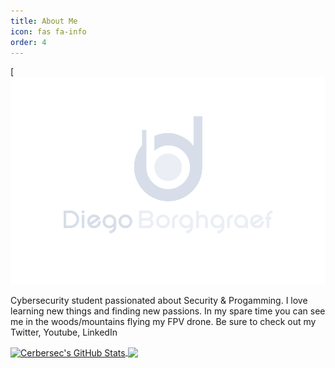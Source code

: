 ```yaml
---
title: About Me
icon: fas fa-info
order: 4
---
```


[![header](https://raw.githubusercontent.com/HuskyFTW/HuskyFTW.github.io/master/home_logo.png)


Cybersecurity student passionated about Security & Progamming. I love learning new things and finding new passions. In my spare time you can see me in the woods/mountains flying my FPV drone. Be sure to check out my Twitter, Youtube, LinkedIn


<a href="https://github.com/Cerbersec">
  <img align="center" src="https://github-readme-stats.vercel.app/api?username=cerbersec&count_private=true&show_icons=true&line_height=33&theme=merko" alt="Cerbersec's GitHub Stats" />
</a>
<a href="https://github.com/Cerbersec">
  <img align="center" src="https://github-readme-stats.vercel.app/api/top-langs/?username=cerbersec&langs_count=4&line_height=35&theme=merko" />
</a>


